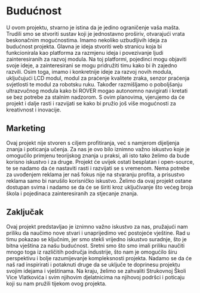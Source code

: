 # Budućnost

U ovom projektu, stvarno je istina da je jedino ograničenje vaša mašta. Trudili smo se stvoriti sustav koji je jednostavno proširiv, otvarajući vrata beskonačnim mogućnostima.
Imamo nekoliko uzbudljivih ideja za budućnost projekta. Glavna je ideja stvoriti web stranicu koja bi funkcionirala kao platforma za razmjenu ideja i povezivanje ljudi zainteresiranih za razvoj modula. Na toj platformi, pojedinci mogu objaviti svoje ideje, a zainteresirani se mogu pridružiti timu kako bi ih zajedno razvili.
Osim toga, imamo i konkretnije ideje za razvoj novih modula, uključujući LCD modul, modul za praćenje kvalitete zraka, senzor praćenja svjetlosti te modul za robotsku ruku. Također razmišljamo o poboljšanju ultrazvučnog modula kako bi ROVER mogao autonomno navigirati i kretati se bez potrebe za stalnim nadzorom.
S ovim planovima, vjerujemo da će projekt i dalje rasti i razvijati se kako bi pružio još više mogućnosti za kreativnost i inovacije.

## Marketing

Ovaj projekt nije stvoren s ciljem profitiranja, već s namjerom dijeljenja znanja i poticanja učenja. Za nas je ovo bilo iznimno važno iskustvo koje je omogućilo primjenu teorijskog znanja u praksi, ali isto tako želimo da bude korisno iskustvo i za druge.
Projekt će uvijek ostati besplatan i open-source, te se nadamo da će nastaviti rasti i razvijati se s vremenom. Nema potrebe za uvođenjem reklama jer naš fokus nije na stvaranju profita, a prisustvo reklama samo bi narušilo korisničko iskustvo.
Želimo da ovaj projekt ostane dostupan svima i nadamo se da će se širiti kroz uključivanje što većeg broja škola i pojedinaca zainteresiranih za stjecanje znanja.

## Zaključak

Ovaj projekt predstavljao je iznimno važno iskustvo za nas, pružajući nam priliku da naučimo nove stvari i unaprijedimo već postojeće vještine. Rad u timu pokazao se ključnim, jer smo stekli vrijedno iskustvo suradnje, što je bitna vještina za našu budućnost.
Sretni smo što smo imali priliku naučiti mnogo toga iz različitih područja industrije, što nam je omogućilo širu perspektivu i bolje razumijevanje kompleksnosti projekta. Nadamo se da će naš rad inspirirati i potaknuti druge da se uključe te doprinesu projektu svojim idejama i vještinama.
Na kraju, želimo se zahvaliti Strukovnoj Školi Vice Vlatkovića i svim njihovim djelatnicima na njihovoj podršci i poticaju koji su nam pružili tijekom ovog projekta.
